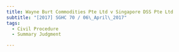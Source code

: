 ```yaml
---
title: Wayne Burt Commodities Pte Ltd v Singapore DSS Pte Ltd 
subtitle: "[2017] SGHC 70 / 06\_April\_2017"
tags:
  - Civil Procedure
  - Summary Judgment

---
```


